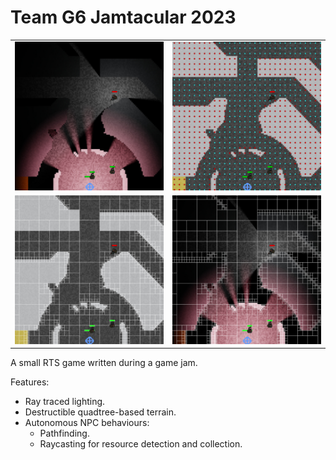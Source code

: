 # Team G6 Jamtacular 2023

| | |
|-|-|
|<img src="img1.jpg">|<img src="img0.jpg">|
|<img src="img2.jpg">|<img src="img3.jpg">|


A small RTS game written during a game jam.

Features:
- Ray traced lighting.
- Destructible quadtree-based terrain.
- Autonomous NPC behaviours:
    - Pathfinding.
    - Raycasting for resource detection and collection.
